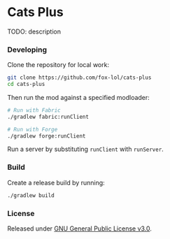 # Cats Plus

TODO: description

### Developing

Clone the repository for local work:

```bash
git clone https://github.com/fox-lol/cats-plus
cd cats-plus
```

Then run the mod against a specified modloader:

```bash
# Run with Fabric
./gradlew fabric:runClient

# Run with Forge
./gradlew forge:runClient
```

Run a server by substituting `runClient` with `runServer`.

### Build

Create a release build by running:

```bash
./gradlew build
```

### License

Released under [GNU General Public License v3.0](https://github.com/fox-lol/cats-plus/blob/main/LICENSE).
